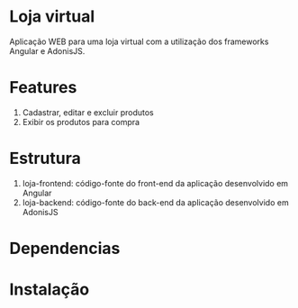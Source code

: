 # Loja virtual
Aplicação WEB para uma loja virtual com a utilização dos frameworks Angular e AdonisJS.

# Features
1. Cadastrar, editar e excluir produtos
2. Exibir os produtos para compra

# Estrutura
1. loja-frontend: código-fonte do front-end da aplicação desenvolvido em Angular
2. loja-backend: código-fonte do back-end da aplicação desenvolvido em AdonisJS

# Dependencias


# Instalação
